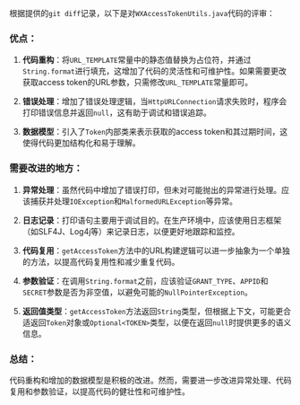 根据提供的`git diff`记录，以下是对`WXAccessTokenUtils.java`代码的评审：

### 优点：

1. **代码重构**：将`URL_TEMPLATE`常量中的静态值替换为占位符，并通过`String.format`进行填充，这增加了代码的灵活性和可维护性。如果需要更改获取access token的URL参数，只需修改`URL_TEMPLATE`常量即可。

2. **错误处理**：增加了错误处理逻辑，当`HttpURLConnection`请求失败时，程序会打印错误信息并返回`null`，这有助于调试和错误追踪。

3. **数据模型**：引入了`Token`内部类来表示获取的access token和其过期时间，这使得代码更加结构化和易于理解。

### 需要改进的地方：

1. **异常处理**：虽然代码中增加了错误打印，但未对可能抛出的异常进行处理。应该捕获并处理`IOException`和`MalformedURLException`等异常。

2. **日志记录**：打印语句主要用于调试目的。在生产环境中，应该使用日志框架（如SLF4J、Log4j等）来记录日志，以便更好地跟踪和监控。

3. **代码复用**：`getAccessToken`方法中的URL构建逻辑可以进一步抽象为一个单独的方法，以提高代码复用性和减少重复代码。

4. **参数验证**：在调用`String.format`之前，应该验证`GRANT_TYPE`、`APPID`和`SECRET`参数是否为非空值，以避免可能的`NullPointerException`。

5. **返回值类型**：`getAccessToken`方法返回`String`类型，但根据上下文，可能更合适返回`Token`对象或`Optional<TOKEN>`类型，以便在返回`null`时提供更多的语义信息。

### 总结：

代码重构和增加的数据模型是积极的改进。然而，需要进一步改进异常处理、代码复用和参数验证，以提高代码的健壮性和可维护性。